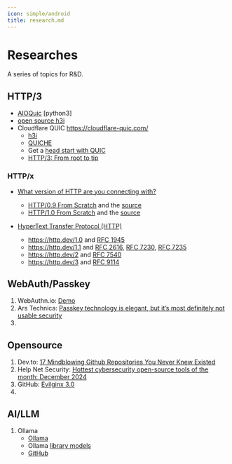 ```yaml
---
icon: simple/android
title: research.md
---
```


# Researches

A series of topics for R&D.

## HTTP/3

  - [AIOQuic](https://github.com/aiortc/aioquic) [python3]
  - [open source h3i](https://www.phoronix.com/news/Cloudflare-Open-Source-h3i)
  - Cloudflare QUIC <https://cloudflare-quic.com/>
     - [h3i](https://blog.cloudflare.com/h3i/) 
     - [QUICHE](https://github.com/cloudflare/quiche)
     - Get a [head start with QUIC](https://blog.cloudflare.com/head-start-with-quic/)
     - [HTTP/3: From root to tip](https://blog.cloudflare.com/head-start-with-quic/)

### HTTP/x

  - [What version of HTTP are you connecting with?](https://kmcd.dev/http/)
     - [HTTP/0.9 From Scratch](https://kmcd.dev/posts/http0.9-from-scratch/) and the [source](https://github.com/sudorandom/kmcd.dev/tree/main/content/posts/2024/http0.9-from-scratch)
     - [HTTP/1.0 From Scratch](https://kmcd.dev/posts/http1.0-from-scratch/) and the [source](https://github.com/sudorandom/kmcd.dev/tree/main/content/posts/2024/http1.0-from-scratch)

  - [HyperText Transfer Protocol (HTTP)](https://http.dev/)
     - <https://http.dev/1.0> and [RFC 1945](https://www.rfc-editor.org/rfc/rfc1945)
     - <https://http.dev/1.1> and [RFC 2616](https://www.rfc-editor.org/rfc/rfc2616), [RFC 7230](https://www.rfc-editor.org/rfc/rfc7230), [RFC 7235](https://www.rfc-editor.org/rfc/rfc7235)
     - <https://http.dev/2> and [RFC 7540](https://www.rfc-editor.org/rfc/rfc7540)
     - <https://http.dev/3> and [RFC 9114](https://www.rfc-editor.org/rfc/rfc9114)


## WebAuth/Passkey

 1. WebAuthn.io: [Demo](https://webauthn.io/)
 1. Ars Technica: [Passkey technology is elegant, but it’s most definitely not usable security](https://arstechnica.com/security/2024/12/passkey-technology-is-elegant-but-its-most-definitely-not-usable-security/)
 1. 


## Opensource

 1. Dev.to: [17 Mindblowing Github Repositories You Never Knew Existed](https://dev.to/kafeel_ahmad/17-mindblowing-github-repositories-you-never-knew-existed-555g)
 1. Help Net Security: [Hottest cybersecurity open-source tools of the month: December 2024](https://www.helpnetsecurity.com/2024/12/31/hottest-cybersecurity-open-source-tools-of-the-month-december-2024/)
 1. GitHub: [Evilginx 3.0](https://github.com/kgretzky/evilginx2)
 1. 


## AI/LLM

 1. Ollama 
     - [Ollama](https://ollama.com)
     - Ollama [library models](https://ollama.com/library)
     - [GitHub](https://github.com/ollama/ollama)

